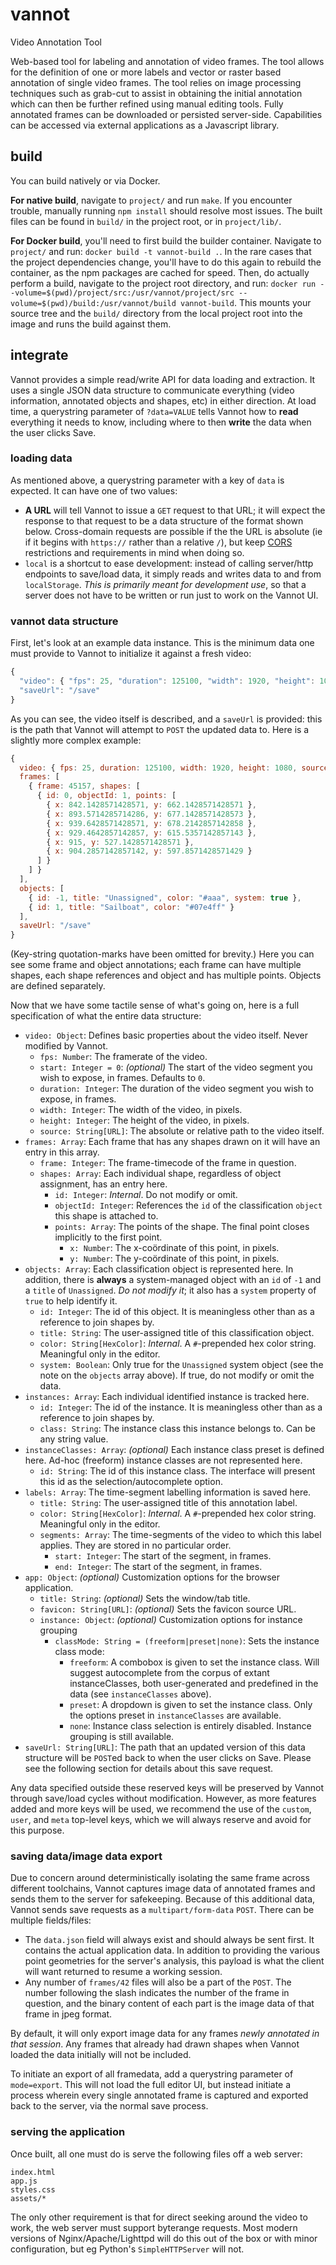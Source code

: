 # vannot
Video Annotation Tool

Web-based tool for labeling and annotation of video frames. The tool allows for the definition of one or more labels and vector or raster based annotation of single video frames. The tool relies on image processing techniques such as grab-cut to assist in obtaining the initial annotation which can then be further refined using manual editing tools. Fully annotated frames can be downloaded or persisted server-side. Capabilities can be accessed via external applications as a Javascript library.

## build

You can build natively or via Docker.

**For native build**, navigate to `project/` and run `make`. If you encounter trouble, manually running `npm install` should resolve most issues. The built files can be found in `build/` in the project root, or in `project/lib/`.

**For Docker build**, you'll need to first build the builder container. Navigate to `project/` and run: `docker build -t vannot-build .`. In the rare cases that the project dependencies change, you'll have to do this again to rebuild the container, as the npm packages are cached for speed. Then, do actually perform a build, navigate to the project root directory, and run: `docker run --volume=$(pwd)/project/src:/usr/vannot/project/src --volume=$(pwd)/build:/usr/vannot/build vannot-build`. This mounts your source tree and the `build/` directory from the local project root into the image and runs the build against them.

## integrate

Vannot provides a simple read/write API for data loading and extraction. It uses a single JSON data structure to communicate everything (video information, annotated objects and shapes, etc) in either direction. At load time, a querystring parameter of `?data=VALUE` tells Vannot how to **read** everything it needs to know, including where to then **write** the data when the user clicks Save.

### loading data

As mentioned above, a querystring parameter with a key of `data` is expected. It can have one of two values:

* **A URL** will tell Vannot to issue a `GET` request to that URL; it will expect the response to that request to be a data structure of the format shown below. Cross-domain requests are possible if the the URL is absolute (ie if it begins with `https://` rather than a relative `/`), but keep [CORS](https://developer.mozilla.org/en-US/docs/Web/HTTP/CORS) restrictions and requirements in mind when doing so.
* `local` is a shortcut to ease development: instead of calling server/http endpoints to save/load data, it simply reads and writes data to and from `localStorage`. _This is primarily meant for development use_, so that a server does not have to be written or run just to work on the Vannot UI.

### vannot data structure

First, let's look at an example data instance. This is the minimum data one must provide to Vannot to initialize it against a fresh video:

```javascript
{
  "video": { "fps": 25, "duration": 125100, "width": 1920, "height": 1080, "source": "/path/to/video.mp4" },
  "saveUrl": "/save"
}
```

As you can see, the video itself is described, and a `saveUrl` is provided: this is the path that Vannot will attempt to `POST` the updated data to. Here is a slightly more complex example:

```javascript
{
  video: { fps: 25, duration: 125100, width: 1920, height: 1080, source: "/path/to/video.mp4" },
  frames: [
    { frame: 45157, shapes: [
      { id: 0, objectId: 1, points: [
        { x: 842.1428571428571, y: 662.1428571428571 }, 
        { x: 893.5714285714286, y: 677.1428571428573 },
        { x: 939.6428571428571, y: 678.2142857142858 },
        { x: 929.4642857142857, y: 615.5357142857143 },
        { x: 915, y: 527.1428571428571 },
        { x: 904.2857142857142, y: 597.8571428571429 }
      ] }
    ] }
  ],
  objects: [
    { id: -1, title: "Unassigned", color: "#aaa", system: true },
    { id: 1, title: "Sailboat", color: "#07e4ff" }
  ],
  saveUrl: "/save"
}
```

(Key-string quotation-marks have been omitted for brevity.) Here you can see some frame and object annotations; each frame can have multiple shapes, each shape references and object and has multiple points. Objects are defined separately.

Now that we have some tactile sense of what's going on, here is a full specification of what the entire data structure:

* `video: Object`: Defines basic properties about the video itself. Never modified by Vannot.
  * `fps: Number`: The framerate of the video.
  * `start: Integer = 0`: _(optional)_ The start of the video segment you wish to expose, in frames. Defaults to `0`.
  * `duration: Integer`: The duration of the video segment you wish to expose, in frames.
  * `width: Integer`: The width of the video, in pixels.
  * `height: Integer`: The height of the video, in pixels.
  * `source: String[URL]`: The absolute or relative path to the video itself.
* `frames: Array`: Each frame that has any shapes drawn on it will have an entry in this array.
  * `frame: Integer`: The frame-timecode of the frame in question.
  * `shapes: Array`: Each individual shape, regardless of object assignment, has an entry here.
    * `id: Integer`: _Internal_. Do not modify or omit.
    * `objectId: Integer`: References the `id` of the classification `object` this shape is attached to.
    * `points: Array`: The points of the shape. The final point closes implicitly to the first point.
      * `x: Number`: The x-coördinate of this point, in pixels.
      * `y: Number`: The y-coördinate of this point, in pixels.
* `objects: Array`: Each classification object is represented here. In addition, there is **always** a system-managed object with an `id` of `-1` and a `title` of `Unassigned`. _Do not modify it_; it also has a `system` property of `true` to help identify it.
  * `id: Integer`: The id of this object. It is meaningless other than as a reference to join shapes by.
  * `title: String`: The user-assigned title of this classification object.
  * `color: String[HexColor]`: _Internal_. A `#`-prepended hex color string. Meaningful only in the editor.
  * `system: Boolean`: Only true for the `Unassigned` system object (see the note on the `objects` array above). If true, do not modify or omit the data.
* `instances: Array`: Each individual identified instance is tracked here.
  * `id: Integer`: The id of the instance. It is meaningless other than as a reference to join shapes by.
  * `class: String`: The instance class this instance belongs to. Can be any string value.
* `instanceClasses: Array`: _(optional)_ Each instance class preset is defined here. Ad-hoc (freeform) instance classes are not represented here.
  * `id: String`: The id of this instance class. The interface will present this id as the selection/autocomplete option.
* `labels: Array`: The time-segment labelling information is saved here.
  * `title: String`: The user-assigned title of this annotation label.
  * `color: String[HexColor]`: _Internal_. A `#`-prepended hex color string. Meaningful only in the editor.
  * `segments: Array`: The time-segments of the video to which this label applies. They are stored in no particular order.
    * `start: Integer`: The start of the segment, in frames.
    * `end: Integer`: The start of the segment, in frames.
* `app: Object`: _(optional)_ Customization options for the browser application.
  * `title: String`: _(optional)_ Sets the window/tab title.
  * `favicon: String[URL]`: _(optional)_ Sets the favicon source URL.
  * `instance: Object`: _(optional)_ Customization options for instance grouping
    * `classMode: String = (freeform|preset|none)`: Sets the instance class mode:
      * `freeform`: A combobox is given to set the instance class. Will suggest autocomplete from the corpus of extant instanceClasses, both user-generated and predefined in the data (see `instanceClasses` above).
      * `preset`: A dropdown is given to set the instance class. Only the options preset in `instanceClasses` are available.
      * `none`: Instance class selection is entirely disabled. Instance grouping is still available.
* `saveUrl: String[URL]`: The path that an updated version of this data structure will be `POST`ed back to when the user clicks on Save. Please see the following section for details about this save request.

Any data specified outside these reserved keys will be preserved by Vannot through save/load cycles without modification. However, as more features added and more keys will be used, we recommend the use of the `custom`, `user`, and `meta` top-level keys, which we will always reserve and avoid for this purpose.

### saving data/image data export

Due to concern around deterministically isolating the same frame across different toolchains, Vannot captures image data of annotated frames and sends them to the server for safekeeping. Because of this additional data, Vannot sends save requests as a `multipart/form-data` `POST`. There can be multiple fields/files:

* The `data.json` field will always exist and should always be sent first. It contains the actual application data. In addition to providing the various point geometries for the server's analysis, this payload is what the client will want returned to resume a working session.
* Any number of `frames/42` files will also be a part of the `POST`. The number following the slash indicates the number of the frame in question, and the binary content of each part is the image data of that frame in jpeg format.

By default, it will only export image data for any frames _newly annotated in that session_. Any frames that already had drawn shapes when Vannot loaded the data initially will not be included.

To initiate an export of all framedata, add a querystring parameter of `mode=export`. This will not load the full editor UI, but instead initiate a process wherein every single annotated frame is captured and exported back to the server, via the normal save process.

### serving the application

Once built, all one must do is serve the following files off a web server:

```
index.html
app.js
styles.css
assets/*
```

The only other requirement is that for direct seeking around the video to work, the web server must support byterange requests. Most modern versions of Nginx/Apache/Lighttpd will do this out of the box or with minor configuration, but eg Python's `SimpleHTTPServer` will not.

